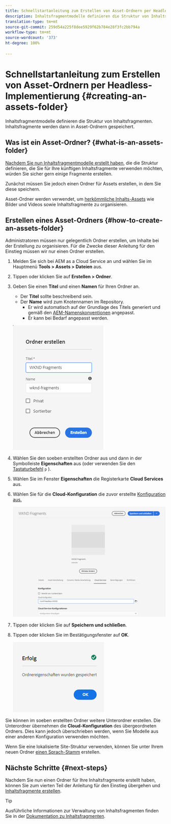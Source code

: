 ```yaml
---
title: Schnellstartanleitung zum Erstellen von Asset-Ordnern per Headless-Implementierung
description: Inhaltsfragmentmodelle definieren die Struktur von Inhaltsfragmenten. Inhaltsfragmente werden dann in Asset-Ordnern gespeichert.
translation-type: tm+mt
source-git-commit: 259d54a225f8dee5929f62b784e28f3fc2bb794a
workflow-type: tm+mt
source-wordcount: '373'
ht-degree: 100%

---
```



# Schnellstartanleitung zum Erstellen von Asset-Ordnern per Headless-Implementierung {#creating-an-assets-folder}

Inhaltsfragmentmodelle definieren die Struktur von Inhaltsfragmenten. Inhaltsfragmente werden dann in Asset-Ordnern gespeichert.

## Was ist ein Asset-Ordner? {#what-is-an-assets-folder}

[Nachdem Sie nun Inhaltsfragmentmodelle erstellt haben](create-content-model.md), die die Struktur definieren, die Sie für Ihre künftigen Inhaltsfragmente verwenden möchten, würden Sie sicher gern einige Fragmente erstellen.

Zunächst müssen Sie jedoch einen Ordner für Assets erstellen, in dem Sie diese speichern.

Asset-Ordner werden verwendet, um [herkömmliche Inhalts-Assets](/help/assets/manage-digital-assets.md) wie Bilder und Videos sowie Inhaltsfragmente zu organisieren.

## Erstellen eines Asset-Ordners {#how-to-create-an-assets-folder}

Administratoren müssen nur gelegentlich Ordner erstellen, um Inhalte bei der Erstellung zu organisieren. Für die Zwecke dieser Anleitung für den Einstieg müssen wir nur einen Ordner erstellen.

1. Melden Sie sich bei AEM as a Cloud Service an und wählen Sie im Hauptmenü **Tools > Assets > Dateien** aus.
1. Tippen oder klicken Sie auf **Erstellen > Ordner**.
1. Geben Sie einen **Titel** und einen **Namen** für Ihren Ordner an.
   * Der **Titel** sollte beschreibend sein.
   * Der **Name** wird zum Knotennamen im Repository.
      * Er wird automatisch auf der Grundlage des Titels generiert und gemäß den [AEM-Namenskonventionen](/help/implementing/developing/introduction/naming-conventions.md) angepasst.
      * Er kann bei Bedarf angepasst werden.

   ![Ordner erstellen](../assets/assets-folder-create.png)
1. Wählen Sie den soeben erstellten Ordner aus und dann in der Symbolleiste **Eigenschaften** aus (oder verwenden Sie den [Tastaturbefehl](/help/sites-cloud/authoring/getting-started/keyboard-shortcuts.md) `p` ).
1. Wählen Sie im Fenster **Eigenschaften** die Registerkarte **Cloud Services** aus.
1. Wählen Sie für die **Cloud-Konfiguration** die zuvor erstellte [Konfiguration aus.](create-configuration.md)

   ![Konfigurieren des Asset-Ordners](../assets/assets-folder-configure.png)
1. Tippen oder klicken Sie auf **Speichern und schließen**.
1. Tippen oder klicken Sie im Bestätigungsfenster auf **OK**.

   ![Bestätigungsfenster](../assets/assets-folder-confirmation.png)

Sie können im soeben erstellten Ordner weitere Unterordner erstellen. Die Unterordner übernehmen die **Cloud-Konfiguration** des übergeordneten Ordners. Dies kann jedoch überschrieben werden, wenn Sie Modelle aus einer anderen Konfiguration verwenden möchten.

Wenn Sie eine lokalisierte Site-Struktur verwenden, können Sie unter Ihrem neuen Ordner [einen Sprach-Stamm](/help/assets/translate-assets.md) erstellen.

## Nächste Schritte {#next-steps}

Nachdem Sie nun einen Ordner für Ihre Inhaltsfragmente erstellt haben, können Sie zum vierten Teil der Anleitung für den Einstieg übergehen und [Inhaltsfragmente erstellen](create-content-fragment.md).

>[!TIP]
>
>Ausführliche Informationen zur Verwaltung von Inhaltsfragmenten finden Sie in der [Dokumentation zu Inhaltsfragmenten](/help/assets/content-fragments/content-fragments.md).
